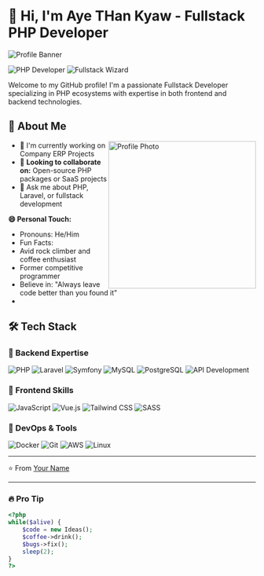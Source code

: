 # 👋 Hi, I'm Aye THan Kyaw - Fullstack PHP Developer

![Profile Banner](https://via.placeholder.com/1200x400/333/FFFFFF?text=PHP+Fullstack+Developer) <!-- Replace with your actual image URL -->

![PHP Developer](https://img.shields.io/badge/PHP-Developer-777BB4?style=for-the-badge&logo=php&logoColor=white)
![Fullstack Wizard](https://img.shields.io/badge/Fullstack-Wizard-4FC08D?style=for-the-badge&logo=vue.js&logoColor=white)

Welcome to my GitHub profile! I'm a passionate Fullstack Developer specializing in PHP ecosystems with expertise in both frontend and backend technologies.

## 🚀 About Me

<img align="right" src="https://via.placeholder.com/300x300/333/FFFFFF?text=Your+Photo" width="300" alt="Profile Photo"> <!-- Replace with your actual image URL -->

- 🔭 I'm currently working on Company ERP Projects
- 👯 **Looking to collaborate on:** Open-source PHP packages or SaaS projects
- 💬 Ask me about PHP, Laravel, or fullstack development
  
**😄 Personal Touch:**
  - Pronouns: He/Him
  - Fun Facts:
  - Avid rock climber and coffee enthusiast
  - Former competitive programmer
  - Believe in: "Always leave code better than you found it"
  - 
## 🛠️ Tech Stack

### 🔧 Backend Expertise
![PHP](https://img.shields.io/badge/PHP-777BB4?style=for-the-badge&logo=php&logoColor=white)
![Laravel](https://img.shields.io/badge/Laravel-FF2D20?style=for-the-badge&logo=laravel&logoColor=white)
![Symfony](https://img.shields.io/badge/Symfony-000000?style=for-the-badge&logo=symfony&logoColor=white)
![MySQL](https://img.shields.io/badge/MySQL-4479A1?style=for-the-badge&logo=mysql&logoColor=white)
![PostgreSQL](https://img.shields.io/badge/PostgreSQL-4169E1?style=for-the-badge&logo=postgresql&logoColor=white)
![API Development](https://img.shields.io/badge/API-REST-FF6C37?style=for-the-badge&logo=postman&logoColor=white)

### 🎨 Frontend Skills
![JavaScript](https://img.shields.io/badge/JavaScript-F7DF1E?style=for-the-badge&logo=javascript&logoColor=black)
![Vue.js](https://img.shields.io/badge/Vue.js-4FC08D?style=for-the-badge&logo=vue.js&logoColor=white)
![Tailwind CSS](https://img.shields.io/badge/Tailwind_CSS-38B2AC?style=for-the-badge&logo=tailwind-css&logoColor=white)
![SASS](https://img.shields.io/badge/SASS-CC6699?style=for-the-badge&logo=sass&logoColor=white)

### 🚀 DevOps & Tools
![Docker](https://img.shields.io/badge/Docker-2496ED?style=for-the-badge&logo=docker&logoColor=white)
![Git](https://img.shields.io/badge/Git-F05032?style=for-the-badge&logo=git&logoColor=white)
![AWS](https://img.shields.io/badge/AWS-232F3E?style=for-the-badge&logo=amazon-aws&logoColor=white)
![Linux](https://img.shields.io/badge/Linux-FCC624?style=for-the-badge&logo=linux&logoColor=black)



---

⭐️ From [Your Name](https://github.com/yourusername)

---

### 🔥 Pro Tip
```php
<?php
while($alive) {
    $code = new Ideas();
    $coffee->drink();
    $bugs->fix();
    sleep(2);
}
?>
